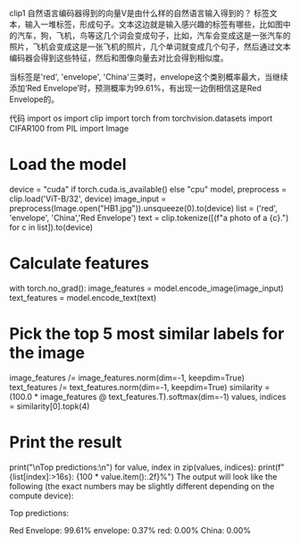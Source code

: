 clip1
自然语言编码器得到的向量V是由什么样的自然语言输入得到的？ 标签文本，输入一堆标签，形成句子。文本这边就是输入感兴趣的标签有哪些，比如图中的汽车，狗，飞机，鸟等这几个词会变成句子，比如，汽车会变成这是一张汽车的照片，飞机会变成这是一张飞机的照片，几个单词就变成几个句子，然后通过文本编码器会得到这些特征，然后和图像向量去对比会得到相似度。

当标签是'red', 'envelope', 'China'三类时，envelope这个类别概率最大，当继续添加‘Red Envelope’时，预测概率为99.61%，有出现一边倒相信这是Red Envelope的。

代码
  import os
  import clip
  import torch
  from torchvision.datasets import CIFAR100
  from PIL import Image
  
 # Load the model
 device = "cuda" if torch.cuda.is_available() else "cpu"
 model, preprocess = clip.load('ViT-B/32', device)
 image_input = preprocess(Image.open("HB1.jpg")).unsqueeze(0).to(device)
 list = ('red', 'envelope', 'China','Red Envelope')
 text = clip.tokenize([(f"a photo of a {c}.") for c in list]).to(device)
 
 # Calculate features
 with torch.no_grad():
 image_features = model.encode_image(image_input)
 text_features = model.encode_text(text)  
 
 # Pick the top 5 most similar labels for the image
 image_features /= image_features.norm(dim=-1, keepdim=True)
 text_features /= text_features.norm(dim=-1, keepdim=True)
 similarity = (100.0 * image_features @ text_features.T).softmax(dim=-1)
 values, indices = similarity[0].topk(4)
 
 # Print the result
 print("\nTop predictions:\n")
 for value, index in zip(values, indices):
 print(f"{list[index]:>16s}: {100 * value.item():.2f}%")
The output will look like the following (the exact numbers may be slightly different depending on the compute device):

Top predictions:

Red Envelope: 99.61%
    envelope: 0.37%
         red: 0.00%
       China: 0.00%
